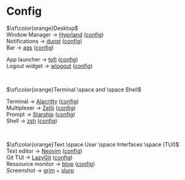 # Config

$\sf\color{orange}Desktop$<br>
Window Manager -> [Hyprland](https://github.com/hyprwm/Hyprland) ([config](./hypr/))<br>
Notifications -> [dunst](https://github.com/dunst-project/dunst) ([config](./dunst/))<br>
Bar -> [ags](https://github.com/Aylur/ags) ([config](./ags/))<br>

App launcher -> [tofi](https://github.com/philj56/tofi) ([config](./tofi/))<br>
Logout widget -> [wlogout](https://github.com/ArtsyMacaw/wlogout) ([config](./wlogout/))<br>


<br>

$\sf\color{orange}Terminal \space and \space Shell$<br>

Terminal -> [Alacritty](https://github.com/alacritty/alacritty) ([config](./alacritty/))<br>
Multiplexer -> [Zellij](https://github.com/zellij-org/zellij) ([config](./zellij/))<br>
Prompt -> [Starship](https://github.com/starship/starship) ([config](./starship.toml))<br>
Shell -> [zsh](https://github.com/zsh-users/zsh) ([config](./.zshrc))<br>


<br>

$\sf\color{orange}Text \space User \space Interfaces \space (TUI)$<br>
Text editor -> [Neovim](https://github.com/neovim/neovim) ([config](./nvim/))<br>
Git TUI -> [LazyGit](https://github.com/jesseduffield/lazygit) ([config](./lazygit/))<br>
Ressource monitor -> [btop](https://github.com/aristocratos/btop) ([config](./btop/))<br>
Screenshot -> [grim](https://sr.ht/~emersion/grim/) + [slurp](https://github.com/emersion/slurp)<br>
